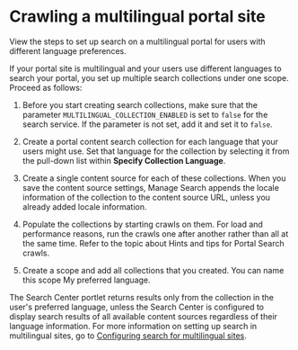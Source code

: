 # Crawling a multilingual portal site

View the steps to set up search on a multilingual portal for users with different language preferences.

If your portal site is multilingual and your users use different languages to search your portal, you set up multiple search collections under one scope. Proceed as follows:

1.  Before you start creating search collections, make sure that the parameter `MULTILINGUAL_COLLECTION_ENABLED` is set to `false` for the search service. If the parameter is not set, add it and set it to `false`.

2.  Create a portal content search collection for each language that your users might use. Set that language for the collection by selecting it from the pull-down list within **Specify Collection Language**.

3.  Create a single content source for each of these collections. When you save the content source settings, Manage Search appends the locale information of the collection to the content source URL, unless you already added locale information.

4.  Populate the collections by starting crawls on them. For load and performance reasons, run the crawls one after another rather than all at the same time. Refer to the topic about Hints and tips for Portal Search crawls.

5.  Create a scope and add all collections that you created. You can name this scope My preferred language.


The Search Center portlet returns results only from the collection in the user's preferred language, unless the Search Center is configured to display search results of all available content sources regardless of their language information. For more information on setting up search in multilingual sites, go to [Configuring search for multilingual sites](../language_region_support/config_search_multi.md).

<!--
**Related information**  
[Indexing web content in a multilingual environment](../wcm/wcm_dev_search_portal_multi.md)

[Resetting the default search collection](../admin-system/srtcrtprtlstecllc.md)

[Users cannot see portal site search results in their preferred language](../admin-system/srrhinttips_no_lang.md) -->

